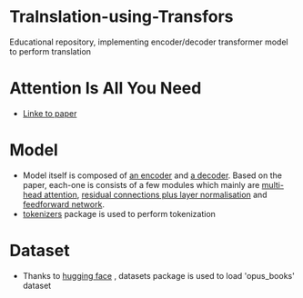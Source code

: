 # Tralnslation-using-Transfors
Educational repository, implementing encoder/decoder transformer model to perform translation
 # Attention Is All You Need
- [Linke to paper ](https://arxiv.org/pdf/1706.03762.pdf)

# Model
- Model itself is composed of [an encoder](decoder) and [a decoder](encoder). Based on the paper, each-one is consists of a few modules which mainly are [multi-head attention](utils/blocks_util.py), [residual connections plus layer normalisation](utils/blocks_util.py) and [feedforward network](utils/blocks_util.py).
- [tokenizers](https://huggingface.co/docs/tokenizers/index) package is used to perform tokenization
# Dataset
- Thanks to [hugging face](https://huggingface.co) , datasets package is used to load 'opus_books' dataset 

